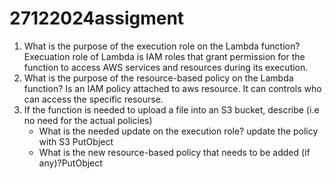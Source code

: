 # 27122024assigment

1. What is the purpose of the execution role on the Lambda function?
   Execuation role of Lambda is IAM roles that grant permission for the function to access AWS services and resources during its execution.
2. What is the purpose of the resource-based policy on the Lambda function?
   Is an IAM policy attached to aws resource. It can controls who can access the specific resourse.
3. If the function is needed to upload a file into an S3 bucket, describe (i.e no need for the actual policies)
   - What is the needed update on the execution role? update the policy with S3 PutObject
   - What is the new resource-based policy that needs to be added (if any)?PutObject
